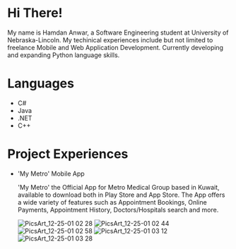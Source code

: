 # Hi There!

My name is Hamdan Anwar, a Software Engineering student at University of Nebraska-Lincoln. My techinical experiences include but not limited to freelance Mobile and Web Application Development. Currently developing and expanding Python language skills.

# Languages

- C#
- Java
- .NET
- C++

# Project Experiences

- 'My Metro' Mobile App

    'My Metro' the Official App for Metro Medical Group based in Kuwait, available to download both in Play Store and App Store. The App offers a wide variety of features such as Appointment Bookings, Online Payments, Appointment History, Doctors/Hospitals search and more. 
 
  ![PicsArt_12-25-01 02 28](https://user-images.githubusercontent.com/96612374/147382773-52b51af8-f444-4d0a-b3c9-e82875f80ce1.jpg)
  ![PicsArt_12-25-01 02 44](https://user-images.githubusercontent.com/96612374/147382774-701bb48b-e06c-4b1f-b163-dd1fcf0db3ab.jpg)
  ![PicsArt_12-25-01 02 58](https://user-images.githubusercontent.com/96612374/147382776-f553a6b2-9161-4573-b5f2-09471fb2a7db.jpg)
  ![PicsArt_12-25-01 03 12](https://user-images.githubusercontent.com/96612374/147382777-636ba094-5403-42bc-a733-3e733b813979.jpg)
  ![PicsArt_12-25-01 03 28](https://user-images.githubusercontent.com/96612374/147382779-74c0f15e-7137-40ff-b520-04c130515c73.jpg)


 
<!---
s-hamdananwar/s-hamdananwar is a ✨ special ✨ repository because its `README.md` (this file) appears on your GitHub profile.
You can click the Preview link to take a look at your changes.
--->
